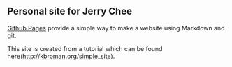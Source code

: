 ## Personal site for Jerry Chee 

[Github Pages](https://pages.github.com) provide a simple way to make a
website using Markdown and git.

This site is created from a tutorial which can be found here(http://kbroman.org/simple_site).

